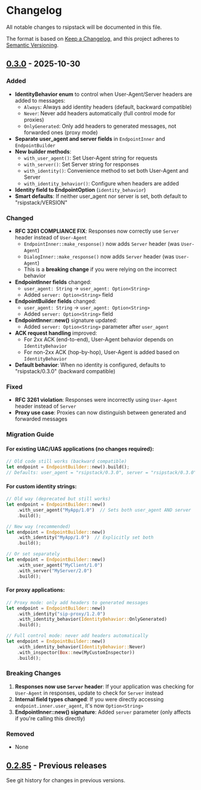 # Changelog

All notable changes to rsipstack will be documented in this file.

The format is based on [Keep a Changelog](https://keepachangelog.com/en/1.0.0/),
and this project adheres to [Semantic Versioning](https://semver.org/spec/v2.0.0.html).

## [0.3.0] - 2025-10-30

### Added

- **IdentityBehavior enum** to control when User-Agent/Server headers are added to messages:
  - `Always`: Always add identity headers (default, backward compatible)
  - `Never`: Never add headers automatically (full control mode for proxies)
  - `OnlyGenerated`: Only add headers to generated messages, not forwarded ones (proxy mode)
- **Separate user_agent and server fields** in `EndpointInner` and `EndpointBuilder`
- **New builder methods**:
  - `with_user_agent()`: Set User-Agent string for requests
  - `with_server()`: Set Server string for responses
  - `with_identity()`: Convenience method to set both User-Agent and Server
  - `with_identity_behavior()`: Configure when headers are added
- **Identity field to EndpointOption** (`identity_behavior`)
- **Smart defaults**: If neither user_agent nor server is set, both default to "rsipstack/VERSION"

### Changed

- **RFC 3261 COMPLIANCE FIX**: Responses now correctly use `Server` header instead of `User-Agent`
  - `EndpointInner::make_response()` now adds `Server` header (was `User-Agent`)
  - `DialogInner::make_response()` now adds `Server` header (was `User-Agent`)
  - This is a **breaking change** if you were relying on the incorrect behavior
- **EndpointInner fields** changed:
  - `user_agent: String` → `user_agent: Option<String>`
  - Added `server: Option<String>` field
- **EndpointBuilder fields** changed:
  - `user_agent: String` → `user_agent: Option<String>`
  - Added `server: Option<String>` field
- **EndpointInner::new()** signature updated:
  - Added `server: Option<String>` parameter after `user_agent`
- **ACK request handling** improved:
  - For 2xx ACK (end-to-end), User-Agent behavior depends on `IdentityBehavior`
  - For non-2xx ACK (hop-by-hop), User-Agent is added based on `IdentityBehavior`
- **Default behavior**: When no identity is configured, defaults to "rsipstack/0.3.0" (backward compatible)

### Fixed

- **RFC 3261 violation**: Responses were incorrectly using `User-Agent` header instead of `Server`
- **Proxy use case**: Proxies can now distinguish between generated and forwarded messages

### Migration Guide

#### For existing UAC/UAS applications (no changes required):

```rust
// Old code still works (backward compatible)
let endpoint = EndpointBuilder::new().build();
// Defaults: user_agent = "rsipstack/0.3.0", server = "rsipstack/0.3.0"
```

#### For custom identity strings:

```rust
// Old way (deprecated but still works)
let endpoint = EndpointBuilder::new()
    .with_user_agent("MyApp/1.0")  // Sets both user_agent AND server
    .build();

// New way (recommended)
let endpoint = EndpointBuilder::new()
    .with_identity("MyApp/1.0")  // Explicitly set both
    .build();

// Or set separately
let endpoint = EndpointBuilder::new()
    .with_user_agent("MyClient/1.0")
    .with_server("MyServer/2.0")
    .build();
```

#### For proxy applications:

```rust
// Proxy mode: only add headers to generated messages
let endpoint = EndpointBuilder::new()
    .with_identity("sip-proxy/1.2.0")
    .with_identity_behavior(IdentityBehavior::OnlyGenerated)
    .build();

// Full control mode: never add headers automatically
let endpoint = EndpointBuilder::new()
    .with_identity_behavior(IdentityBehavior::Never)
    .with_inspector(Box::new(MyCustomInspector))
    .build();
```

### Breaking Changes

1. **Responses now use `Server` header**: If your application was checking for `User-Agent` in responses, update to check for `Server` instead
2. **Internal field types changed**: If you were directly accessing `endpoint.inner.user_agent`, it's now `Option<String>`
3. **EndpointInner::new() signature**: Added `server` parameter (only affects if you're calling this directly)

### Removed

- None

## [0.2.85] - Previous releases

See git history for changes in previous versions.

[0.3.0]: https://github.com/restsend/rsipstack/compare/v0.2.85...v0.3.0
[0.2.85]: https://github.com/restsend/rsipstack/releases/tag/v0.2.85
